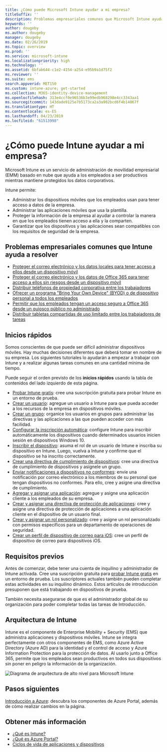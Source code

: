 ```yaml
---
title: ¿Cómo puede Microsoft Intune ayudar a mi empresa?
titleSuffix: ''
description: Problemas empresariales comunes que Microsoft Intune ayuda a resolver.
keywords: ''
author: dougeby
ms.author: dougeby
manager: dougeby
ms.date: 02/26/2019
ms.topic: overview
ms.prod: ''
ms.service: microsoft-intune
ms.localizationpriority: high
ms.technology: ''
ms.assetid: 6bfab644-c1e2-4154-a254-e95b9a1d75f2
ms.reviewer: ''
ms.suite: ems
search.appverid: MET150
ms.custom: intune-azure; get-started
ms.collection: M365-identity-device-management
ms.openlocfilehash: 313e4ccf0e96536b3e99edb968298e4cc3343aa1
ms.sourcegitcommit: 143dade9125e7b5173ca2a3a902bcd6f4b14067f
ms.translationtype: HT
ms.contentlocale: es-ES
ms.lasthandoff: 04/23/2019
ms.locfileid: "61513998"
---
```

# <a name="what-can-intune-do-for-my-company"></a>¿Cómo puede Intune ayudar a mi empresa?
Microsoft Intune es un servicio de administración de movilidad empresarial (EMM) basado en nube que ayuda a los empleados a ser productivos mientras mantiene protegidos los datos corporativos.

Intune permite:

- Administrar los dispositivos móviles que los empleados usan para tener acceso a datos de la empresa.
- Administrar las aplicaciones móviles que usa la plantilla.
- Proteger la información de la empresa al ayudar a controlar la manera en que los empleados tienen acceso a ella y la comparten.
- Garantizar que los dispositivos y las aplicaciones sean compatibles con los requisitos de seguridad de la empresa.

## <a name="common-business-problems-that-intune-helps-solve"></a>Problemas empresariales comunes que Intune ayuda a resolver

* [Proteger el correo electrónico y los datos locales para tener acceso a ellos desde un dispositivo móvil](common-scenarios.md#protecting-your-on-premises-email-and-data-so-it-can-be-safely-accessed-by-mobile-devices)
* [Proteger el correo electrónico y los datos de Office 365 para tener acceso a ellos sin riesgos desde un dispositivo móvil](common-scenarios.md#protecting-your-office-365-email-and-data-so-it-can-be-safely-accessed-by-mobile-devices)
* [Distribuir teléfonos de propiedad corporativa entre los trabajadores](common-scenarios.md#issue-corporate-owned-phones-to-your-employees)
* [Ofrecer un programa "Bring Your Own Device" (BYOD) o de dispositivo personal a todos los empleados](common-scenarios.md#offer-a-bring-your-own-device-program-to-all-employees)
* [Permitir que los empleados tengan un acceso seguro a Office 365 desde un quiosco público no administrado](common-scenarios.md#enable-your-employees-to-securely-access-office-365-from-an-unmanaged-public-kiosk)
* [Distribuir tabletas compartidas de uso limitado entre los trabajadores de tareas](common-scenarios.md#issue-limited-use-shared-tablets-to-your-employees)

## <a name="quickstarts"></a>Inicios rápidos

Somos conscientes de que puede ser difícil administrar dispositivos móviles. Hay muchas decisiones diferentes que deberá tomar en nombre de su empresa. Los siguientes tutoriales lo ayudarán a empezar a trabajar con Intune y a realizar algunas tareas comunes en una cantidad mínima de tiempo.

Puede seguir el orden previsto de los **inicios rápidos** usando la tabla de contenidos del lado izquierdo de esta página.

- [Probar Intune gratis](free-trial-sign-up.md): cree una suscripción gratuita para probar Intune en un entorno de prueba.    
- [Crear un usuario](quickstart-create-user.md): agregue un usuario a Intune para que pueda acceder a los recursos de la empresa en dispositivos móviles.
- [Crear un grupo](quickstart-create-group.md): organice los usuarios en grupos para administrar las directivas y las aplicaciones a las que pueden acceder con más facilidad.
- [Configurar la inscripción automática](quickstart-setup-auto-enrollment.md): configure Intune para inscribir automáticamente los dispositivos cuando determinados usuarios inicien sesión en dispositivos Windows 10.
- [Inscribir el dispositivo](quickstart-enroll-windows-device.md): asuma el rol de un usuario de Intune e inscriba su dispositivo en Intune. Luego, vuelva a Intune y confirme que el dispositivo se ha inscrito correctamente.
- [Crear una directiva de cumplimiento de dispositivos](quickstart-set-password-length-android.md): cree una directiva de cumplimiento de dispositivos y asígnele un grupo.
- [Enviar notificaciones a dispositivos no conformes](quickstart-send-notification.md): envíe una notificación por correo electrónico a los miembros de su personal que tengan dispositivos no conformes. Para ello, cree y asigne una directiva de cumplimiento.
- [Agregar y asignar una aplicación](quickstart-add-assign-app.md): agregue y asigne una aplicación cliente a los empleados de su empresa.
- [Crear y asignar una directiva de protección de aplicaciones](quickstart-create-assign-app-policy.md): cree y asigne una directiva de protección de aplicaciones a una aplicación cliente en el dispositivo de un usuario final.
- [Crear y asignar un rol personalizado](quickstart-create-custom-role.md): cree y asigne un rol personalizado con permisos específicos para un departamento de operaciones de seguridad. 
- [Crear un perfil de dispositivo de correo para iOS](quickstart-email-profile.md): cree un perfil de dispositivo de correo para dispositivos iOS.

## <a name="prerequisites"></a>Requisitos previos

Antes de comenzar, debe tener una cuenta de inquilino y administrador de Intune activada. Cree una suscripción gratuita para [probar Intune gratis](free-trial-sign-up.md) en un entorno de prueba. Los suscriptores actuales también pueden completar estas actividades en su inquilino dinámico. Estos artículos de introducción presuponen que está trabajando en dispositivos de prueba.

También necesita asegurarse de que es el administrador global de su organización para poder completar todas las tareas de Introducción.

## <a name="intune-architecture"></a>Arquitectura de Intune

Intune es el componente de Enterprise Mobility + Security (EMS) que administra aplicaciones y dispositivos móviles. Intune se integra perfectamente con otros componentes de EMS, como Azure Active Directory (Azure AD) para la identidad y el control de acceso y Azure Information Protection para la protección de datos. Al usarlo junto a Office 365, permite que los empleados sean productivos en todos sus dispositivos sin poner en peligro la información de la organización.

![Diagrama de arquitectura de alto nivel para Microsoft Intune](/intune/media/intunearchitecture.svg)

## <a name="next-steps"></a>Pasos siguientes

[Introducción a Azure](get-started-azure.md): descubra los componentes de Azure Portal, además de cómo realizar cambios en la página.

## <a name="learn-more"></a>Obtener más información

* [¿Qué es Intune?](introduction-intune.md)
* [¿Qué es Azure Portal?](what-is-intune.md)
* [Ciclos de vida de aplicaciones y dispositivos](introduction-device-app-lifecycles.md)
